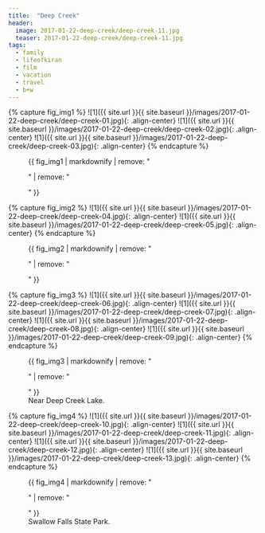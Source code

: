 ```yaml
---
title:  "Deep Creek"
header:
  image: 2017-01-22-deep-creek/deep-creek-11.jpg
  teaser: 2017-01-22-deep-creek/deep-creek-11.jpg
tags: 
  - family
  - lifeofkiran
  - film
  - vacation
  - travel
  - b+w
---
```


{% capture fig_img1 %}
![1]({{ site.url }}{{ site.baseurl }}/images/2017-01-22-deep-creek/deep-creek-01.jpg){: .align-center}
![1]({{ site.url }}{{ site.baseurl }}/images/2017-01-22-deep-creek/deep-creek-02.jpg){: .align-center}
![1]({{ site.url }}{{ site.baseurl }}/images/2017-01-22-deep-creek/deep-creek-03.jpg){: .align-center}
{% endcapture %}

<figure>
    {{ fig_img1 | markdownify | remove: "<p>" | remove: "</p>" }}
</figure>

{% capture fig_img2 %}
![1]({{ site.url }}{{ site.baseurl }}/images/2017-01-22-deep-creek/deep-creek-04.jpg){: .align-center}
![1]({{ site.url }}{{ site.baseurl }}/images/2017-01-22-deep-creek/deep-creek-05.jpg){: .align-center}
{% endcapture %}

<figure class="half">   
    {{ fig_img2 | markdownify | remove: "<p>" | remove: "</p>" }}
</figure>

{% capture fig_img3 %}
![1]({{ site.url }}{{ site.baseurl }}/images/2017-01-22-deep-creek/deep-creek-06.jpg){: .align-center}
![1]({{ site.url }}{{ site.baseurl }}/images/2017-01-22-deep-creek/deep-creek-07.jpg){: .align-center}
![1]({{ site.url }}{{ site.baseurl }}/images/2017-01-22-deep-creek/deep-creek-08.jpg){: .align-center}
![1]({{ site.url }}{{ site.baseurl }}/images/2017-01-22-deep-creek/deep-creek-09.jpg){: .align-center}
{% endcapture %}

<figure>
    {{ fig_img3 | markdownify | remove: "<p>" | remove: "</p>" }}
    <figcaption>Near Deep Creek Lake.</figcaption>
</figure>

{% capture fig_img4 %}
![1]({{ site.url }}{{ site.baseurl }}/images/2017-01-22-deep-creek/deep-creek-10.jpg){: .align-center}
![1]({{ site.url }}{{ site.baseurl }}/images/2017-01-22-deep-creek/deep-creek-11.jpg){: .align-center}
![1]({{ site.url }}{{ site.baseurl }}/images/2017-01-22-deep-creek/deep-creek-12.jpg){: .align-center}
![1]({{ site.url }}{{ site.baseurl }}/images/2017-01-22-deep-creek/deep-creek-13.jpg){: .align-center}
{% endcapture %}

<figure>
    {{ fig_img4 | markdownify | remove: "<p>" | remove: "</p>" }}
    <figcaption>Swallow Falls State Park.</figcaption>
</figure>
